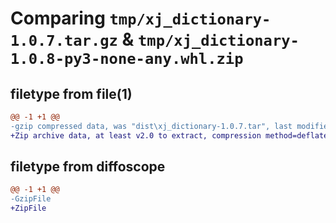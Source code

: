 # Comparing `tmp/xj_dictionary-1.0.7.tar.gz` & `tmp/xj_dictionary-1.0.8-py3-none-any.whl.zip`

## filetype from file(1)

```diff
@@ -1 +1 @@
-gzip compressed data, was "dist\xj_dictionary-1.0.7.tar", last modified: Fri Mar  3 07:17:20 2023, max compression
+Zip archive data, at least v2.0 to extract, compression method=deflate
```

## filetype from diffoscope

```diff
@@ -1 +1 @@
-GzipFile
+ZipFile
```

